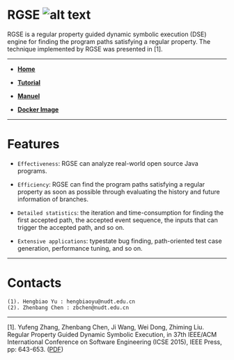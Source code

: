 RGSE
![alt text](https://raw.githubusercontent.com/jrgse/images/master/FSM.jpg)
===============================================

RGSE is a regular property guided dynamic symbolic execution (DSE) engine for finding the program paths satisfying a regular property. The technique implemented by RGSE was presented in [1].

-----------------

* [**Home**](https://jrgse.github.io/demo/)  

* [**Tutorial**](https://jrgse.github.io)

* [**Manuel**](https://github.com/jrgse/demo/raw/master/manuel.pdf)

* [**Docker Image**](https://1drv.ms/u/s!Amd07GCbYt_zbQZm2w2MBbXI6Zo)

--------------

# **Features**
  * `Effectiveness`: RGSE can analyze real-world open source Java programs. 
  
  * `Efficiency`: RGSE can find the program paths satisfying a regular property as soon as possible through evaluating the history and future information of branches.
  
  * `Detailed statistics`: the iteration and time-consumption for finding the first accepted path, the accepted event sequence, the inputs that can trigger the accepted path, and so on.  
  
  * `Extensive applications`: typestate bug finding, path-oriented test case generation, performance tuning, and so on.    

----------  
# **Contacts**
	(1). Hengbiao Yu : hengbiaoyu@nudt.edu.cn
	(2). Zhenbang Chen : zbchen@nudt.edu.cn

----------  

[1]. Yufeng Zhang, Zhenbang Chen, Ji Wang, Wei Dong, Zhiming Liu. Regular Property Guided Dynamic Symbolic Execution, in 37th IEEE/ACM International Conference on Software Engineering (ICSE 2015), IEEE Press, pp: 643-653. ([PDF](http://zbchen.github.io/Papers_files/icse2015.pdf))
